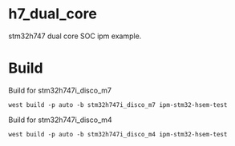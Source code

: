 # h7_dual_core

stm32h747 dual core SOC ipm example.

# Build

Build for stm32h747i_disco_m7
```
west build -p auto -b stm32h747i_disco_m7 ipm-stm32-hsem-test
```

Build for stm32h747i_disco_m4
```
west build -p auto -b stm32h747i_disco_m4 ipm-stm32-hsem-test
```
